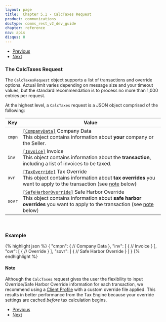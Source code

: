 ```yaml
---
layout: page
title:  Chapter 5.1 - CalcTaxes Request
product: communications
doctype: comms_rest_v2_dev_guide
chapter: reference
nav: apis
disqus: 0
---
```


<ul class="pager">
  <li class="previous"><a href="/communications/dev-guide/reference/"><i class="glyphicon glyphicon-chevron-left"></i>Previous</a></li>
  <li class="next"><a href="/communications/dev-guide/reference/company-data/">Next<i class="glyphicon glyphicon-chevron-right"></i></a></li>
</ul>

<h3>The CalcTaxes Request</h3>

The <code>CalcTaxesRequest</code> object supports a list of transactions and override options. Actual limit varies depending on message size and your timeout values, but the standard recommendation is to process no more than 1,000 entries per request.

At the highest level, a <code>CalcTaxes</code> request is a JSON object comprised of the following:

<div class="mobile-table">
  <table class="styled-table">
    <thead>
      <tr>
        <th>Key</th>
        <th>Value</th>
      </tr>
    </thead>
    <tbody>
      <tr>
        <td><code>cmpn</code></td>
        <td><a class="dev-guide-link" href="/communications/dev-guide/reference/company-data/"><code>[CompanyData]</code></a> Company Data
        <br>
        This object contains information about <b>your</b> company or the Seller.</td>
      </tr>
      <tr>
        <td><code>inv</code></td>
        <td><a class="dev-guide-link" href="/communications/dev-guide/reference/invoice/"><code>[Invoice]</code></a> Invoice
        <br/>
        This object contains information about the <b>transaction</b>, including a list of invoices to be taxed.</td>
      </tr>
      <tr>
        <td><code>ovr</code></td>
        <td><a class="dev-guide-link" href="/communications/dev-guide/reference/tax-override/"><code>[TaxOverride]</code></a> Tax Override
        <br/>
        This object contains information about <b>tax overrides</b> you want to apply to the transaction (see <a class="dev-guide-link" href="#note">note</a> below)</td>
      </tr>
      <tr>
        <td><code>sovr</code></td>
        <td><a class="dev-guide-link" href="/communications/dev-guide/reference/safe-harbor-override/"><code>[SafeHarborOverride]</code></a> Safe Harbor Override
        <br/>
        This object contains information about <b>safe harbor overrides</b> you want to apply to the transaction (see <a class="dev-guide-link" href="#note">note</a> below)</td>
      </tr>
    </tbody>
  </table>
<div>
<br>

<h3>Example</h3>

{% highlight json %}
{
  "cmpn": {
    // Company Data 
  },
  "inv": [
    {
      // Invoice
    }
  ],
  "ovr": [
    {
      // Override
    }
  ],
  "sovr": [
    {
      // Safe Harbor Override
    }
  ]
}
{% endhighlight %}

<h4 id="note">Note</h4>
Although the <code>CalcTaxes</code> request gives the user the flexibility to input Override/Safe Harbor Override information for each transaction, we recommend using a <a class="dev-guide-link" href="/communications/dev-guide/customizing-transactions/client-profiles/">Client Profile</a> with a custom override file applied. This results in better performance from the Tax Engine because your override settings are cached <i>before</i> tax calculation begins.

<ul class="pager">
  <li class="previous"><a href="/communications/dev-guide/reference/"><i class="glyphicon glyphicon-chevron-left"></i>Previous</a></li>
  <li class="next"><a href="/communications/dev-guide/reference/company-data/">Next<i class="glyphicon glyphicon-chevron-right"></i></a></li>
</ul>